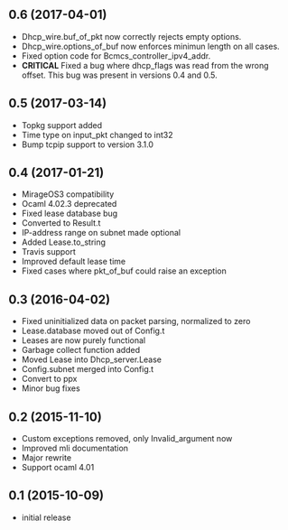 ## 0.6 (2017-04-01)

* Dhcp_wire.buf_of_pkt now correctly rejects empty options.
* Dhcp_wire.options_of_buf now enforces minimun length on all cases.
* Fixed option code for Bcmcs_controller_ipv4_addr.
* **CRITICAL** Fixed a bug where dhcp_flags was read from the wrong offset.
This bug was present in versions 0.4 and 0.5.

## 0.5 (2017-03-14)

* Topkg support added
* Time type on input_pkt changed to int32
* Bump tcpip support to version 3.1.0

## 0.4 (2017-01-21)

* MirageOS3 compatibility
* Ocaml 4.02.3 deprecated
* Fixed lease database bug
* Converted to Result.t
* IP-address range on subnet made optional
* Added Lease.to_string
* Travis support
* Improved default lease time
* Fixed cases where pkt_of_buf could raise an exception

## 0.3 (2016-04-02)

* Fixed uninitialized data on packet parsing, normalized to zero
* Lease.database moved out of Config.t
* Leases are now purely functional
* Garbage collect function added
* Moved Lease into Dhcp_server.Lease
* Config.subnet merged into Config.t
* Convert to ppx
* Minor bug fixes

## 0.2 (2015-11-10)

* Custom exceptions removed, only Invalid_argument now
* Improved mli documentation
* Major rewrite
* Support ocaml 4.01

## 0.1 (2015-10-09)

* initial release
